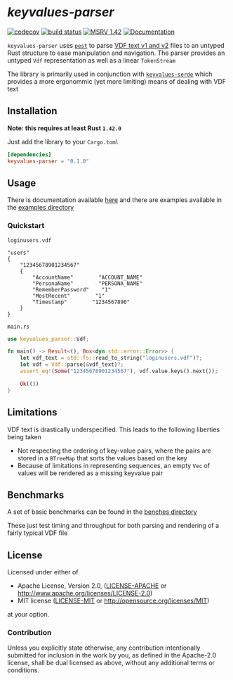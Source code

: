 # _keyvalues-parser_

[![codecov](https://codecov.io/gh/LovecraftianHorror/vdf-rs/branch/main/graph/badge.svg?token=L2FUD0098X)](https://codecov.io/gh/LovecraftianHorror/vdf-rs)
[![build status](https://img.shields.io/github/workflow/status/lovecraftianhorror/vdf-rs/Build,%20Test,%20Format,%20and%20Lint)](https://github.com/LovecraftianHorror/vdf-rs/actions)
[![MSRV 1.42](https://img.shields.io/badge/MSRV-1.42-blue.svg)](https://blog.rust-lang.org/2020/03/12/Rust-1.42.html)
[![Documentation](https://img.shields.io/docsrs/keyvalues-parser/latest)](https://docs.rs/keyvalues-parser/latest/keyvalues_parser/)

`keyvalues-parser` uses [`pest`](https://lib.rs/crates/pest) to parse
[VDF text v1 and v2](https://developer.valvesoftware.com/wiki/KeyValues)
files to an untyped Rust structure to ease manipulation and navigation. The
parser provides an untyped `Vdf` representation as well as a linear
`TokenStream`

The library is primarily used in conjunction with
[`keyvalues-serde`](https://github.com/LovecraftianHorror/vdf-rs/tree/main/keyvalues-serde)
which provides a more ergonommic (yet more limiting) means of dealing with VDF
text

## Installation

**Note: this requires at least Rust `1.42.0`**

Just add the library to your `Cargo.toml`

```toml
[dependencies]
keyvalues-parser = "0.1.0"
```

## Usage

<!-- TODO: just use a badge for this. The link can very easily fall out of date -->
There is documentation available
[here](https://docs.rs/keyvalues-parser/0.1.0/keyvalues_parser/) and there are
examples available in the
[examples directory](https://github.com/LovecraftianHorror/vdf-rs/tree/main/keyvalues-parser/examples)

### Quickstart

`loginusers.vdf`

```vdf
"users"
{
    "12345678901234567"
    {
        "AccountName"        "ACCOUNT_NAME"
        "PersonaName"        "PERSONA_NAME"
        "RememberPassword"    "1"
        "MostRecent"        "1"
        "Timestamp"        "1234567890"
    }
}
```

`main.rs`

```rust
use keyvalues_parser::Vdf;

fn main() -> Result<(), Box<dyn std::error::Error>> {
    let vdf_text = std::fs::read_to_string("loginusers.vdf")?;
    let vdf = Vdf::parse(&vdf_text)?;
    assert_eq!(Some("12345678901234567"), vdf.value.keys().next());

    Ok(())
}
```

## Limitations

VDF text is drastically underspecified. This leads to the following liberties
being taken

- Not respecting the ordering of key-value pairs, where the pairs are stored in a `BTreeMap` that sorts the values based on the key
- Because of limitations in representing sequences, an empty `Vec` of values will be rendered as a missing keyvalue pair

## Benchmarks

A set of basic benchmarks can be found in the 
[benches directory](https://github.com/LovecraftianHorror/vdf-rs/tree/main/keyvalues-parser/benches)

These just test timing and throughput for both parsing and rendering of a
fairly typical VDF file

## License

Licensed under either of

 - Apache License, Version 2.0, ([LICENSE-APACHE](LICENSE-APACHE) or http://www.apache.org/licenses/LICENSE-2.0)
 - MIT license ([LICENSE-MIT](LICENSE-MIT) or http://opensource.org/licenses/MIT)

at your option.

### Contribution

Unless you explicitly state otherwise, any contribution intentionally submitted
for inclusion in the work by you, as defined in the Apache-2.0 license, shall
be dual licensed as above, without any additional terms or conditions.
